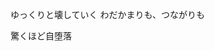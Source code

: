 ゆっくりと壊していく
わだかまりも、つながりも

驚くほど自堕落
<!---
ray-chan-dayo/ray-chan-dayo is a ✨ special ✨ repository because its `README.md` (this file) appears on your GitHub profile.
You can click the Preview link to take a look at your changes.
--->
